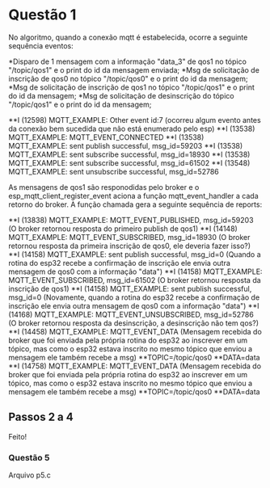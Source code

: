 # Questão 1

No algoritmo, quando a conexão mqtt é estabelecida, ocorre a seguinte sequência eventos:

*Disparo de 1 mensagem com a informação "data_3" de qos1 no tópico "/topic/qos1" e o print do id da mensagem enviada;
*Msg de solicitação de inscrição de qos0 no tópico "/topic/qos0" e o print do id da mensagem;
*Msg de solicitação de inscrição de qos1 no tópico "/topic/qos1" e o print do id da mensagem;
*Msg de solicitação de desinscrição do tópico "/topic/qos1" e o print do id da mensagem;

**I (12598) MQTT_EXAMPLE: Other event id:7 (ocorreu algum evento antes da conexão bem sucedida que não está enumerado pelo esp)
**I (13538) MQTT_EXAMPLE: MQTT_EVENT_CONNECTED
**I (13538) MQTT_EXAMPLE: sent publish successful, msg_id=59203
**I (13538) MQTT_EXAMPLE: sent subscribe successful, msg_id=18930
**I (13538) MQTT_EXAMPLE: sent subscribe successful, msg_id=61502
**I (13548) MQTT_EXAMPLE: sent unsubscribe successful, msg_id=52786

As mensagens de qos1 são responodidas pelo broker e o esp_mqtt_client_register_event aciona a função mqtt_event_handler a cada retorno do broker. A função chamada gera a seguinte sequência de reports:

**I (13838) MQTT_EXAMPLE: MQTT_EVENT_PUBLISHED, msg_id=59203 (O broker retornou resposta do primeiro publish de qos1)
**I (14148) MQTT_EXAMPLE: MQTT_EVENT_SUBSCRIBED, msg_id=18930 (O broker retornou resposta da primeira inscrição de qos0, ele deveria fazer isso?)
**I (14158) MQTT_EXAMPLE: sent publish successful, msg_id=0 (Quando a rotina do esp32 recebe a confirmação de inscrição ele envia outra mensagem de qos0 com a informação "data")
**I (14158) MQTT_EXAMPLE: MQTT_EVENT_SUBSCRIBED, msg_id=61502 (O broker retornou resposta da inscrição de qos1)
**I (14158) MQTT_EXAMPLE: sent publish successful, msg_id=0 (Novamente, quando a rotina do esp32 recebe a confirmação de inscrição ele envia outra mensagem de qos0 com a informação "data")
**I (14168) MQTT_EXAMPLE: MQTT_EVENT_UNSUBSCRIBED, msg_id=52786 (O broker retornou resposta da desinscrição, a desinscrição não tem qos?)
**I (14458) MQTT_EXAMPLE: MQTT_EVENT_DATA (Mensagem recebida do broker que foi enviada pela própria rotina do esp32 ao inscrever em um tópico, mas como o esp32 estava inscrito no mesmo tópico que enviou a mensagem ele também recebe a msg)
**TOPIC=/topic/qos0
**DATA=data
**I (14758) MQTT_EXAMPLE: MQTT_EVENT_DATA (Mensagem recebida do broker que foi enviada pela própria rotina do esp32 ao inscrever em um tópico, mas como o esp32 estava inscrito no mesmo tópico que enviou a mensagem ele também recebe a msg)
**TOPIC=/topic/qos0
**DATA=data

## Passos 2 a 4

Feito!

### Questão 5

Arquivo p5.c
